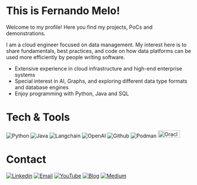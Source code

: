 # This is Fernando Melo! 

Welcome to my profile! Here you find my projects, PoCs and demonstrations.

I am a cloud engineer focused on data management. My interest here is to share fundamentals, best practices, and code on how data platforms can be used more efficiently by people writing software.

- Extensive experience in cloud infrastructure and high-end enterprise systems
- Special interest in AI, Graphs, and exploring different data type formats and database engines
- Enjoy programming with Python, Java and SQL

# Tech & Tools

![Python](https://img.shields.io/badge/Python-05122A?style=flat&logo=python)
![Java](https://img.shields.io/badge/Java-05122A?style=flat&logo=openjdk&logoColor=White)
![Langchain](https://img.shields.io/badge/Langchain-05122A?style=flat&logo=chainlink)
![OpenAI](https://img.shields.io/badge/OpenAI-05122A?style=flat&logo=openai)
![Github](https://img.shields.io/badge/Github-05122A?style=flat&logo=github)
![Podman](https://img.shields.io/badge/Podman-05122A?style=flat&logo=podman)
<img src="https://upload.wikimedia.org/wikipedia/commons/5/50/Oracle_logo.svg" alt="Oracle Logo" width="60" height="20"/>



# Contact

[![Linkedin](https://img.shields.io/badge/LinkedIn-blue?style=flat&logo=linkedin&logoColor=blue)](https://linkedin.com/in/fmelodb)
[![Email](https://img.shields.io/badge/Email-6D4AFF?style=flat&logo=protonmail&logoColor=white)](mailto:fmelodb+git@proton.me)
[![YouTube](https://img.shields.io/badge/YouTube-red?style=flat&logo=Youtube&logoColor=white)](https://www.youtube.com/universodosdados)
[![Blog](https://img.shields.io/badge/Blog-blue?style=flat&logo=wordpress&logoColor=white)](https://www.universodosdados.com)
[![Medium](https://img.shields.io/badge/Medium-black?style=flat&logo=medium&logoColor=white)](https://medium.com/@fmeloc)





